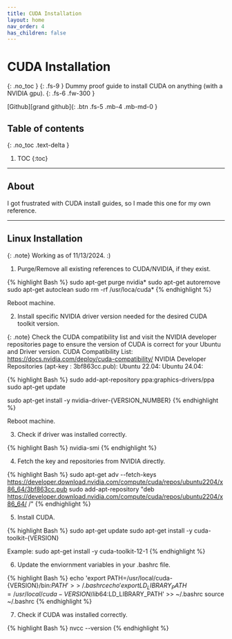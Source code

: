 ```yaml
---
title: CUDA Installation
layout: home
nav_order: 4
has_children: false
---
```


# CUDA Installation
{: .no_toc }
{: .fs-9 }
Dummy proof guide to install CUDA on anything (with a NVIDIA gpu).
{: .fs-6 .fw-300 }

[Github][grand github]{: .btn .fs-5 .mb-4 .mb-md-0 }

## Table of contents
{: .no_toc .text-delta }
1. TOC
{:toc}

---

## About

I got frustrated with CUDA install guides, so I made this one for my own reference.

---

## Linux Installation

{: .note}
Working as of 11/13/2024. :)

1. Purge/Remove all existing references to CUDA/NVIDIA, if they exist.

{% highlight Bash %}
sudo apt-get purge nvidia*
sudo apt-get autoremove
sudo apt-get autoclean
sudo rm -rf /usr/loca/cuda*
{% endhighlight %}

Reboot machine.

2. Install specific NVIDIA driver version needed for the desired CUDA toolkit version.

{: .note}
Check the CUDA compatibility list and visit the NVIDIA developer repositories page to ensure the version of CUDA is correct for your Ubuntu and Driver version.
CUDA Compatibility List: https://docs.nvidia.com/deploy/cuda-compatibility/
NVIDIA Developer Repositories (apt-key : 3bf863cc.pub):
Ubuntu 22.04:
Ubuntu 24.04:

{% highlight Bash %}
sudo add-apt-repository ppa:graphics-drivers/ppa
sudo apt-get update

sudo apt-get install -y nvidia-driver-{VERSION_NUMBER}
{% endhighlight %}

Reboot machine.

3. Check if driver was installed correctly.

{% highlight Bash %}
nvidia-smi
{% endhighlight %}

4. Fetch the key and repositories from NVIDIA directly.

{% highlight Bash %}
sudo apt-get adv --fetch-keys https://developer.download.nvidia.com/compute/cuda/repos/ubuntu2204/x86_64/3bf863cc.pub
sudo add-apt-repository "deb https://developer.download.nvidia.com/compute/cuda/repos/ubuntu2204/x86_64/ /"
{% endhighlight %}

5. Install CUDA.

{% highlight Bash %}
sudo apt-get update
sudo apt-get install -y cuda-toolkit-{VERSION}

Example: sudo apt-get install -y cuda-toolkit-12-1
{% endhighlight %}

6. Update the enviornment variables in your .bashrc file.

{% highlight Bash %}
echo 'export PATH=/usr/local/cuda-{VERSION}/bin:$PATH' >> ~/.bashrc 
echo 'export LD_LIBRARY_PATH=/usr/local/cuda-{VERSION}/lib64:$LD_LIBRARY_PATH' >> ~/.bashrc
source ~/.bashrc
{% endhighlight %}

7. Check if CUDA was installed correctly.

{% highlight Bash %}
nvcc --version
{% endhighlight %}
